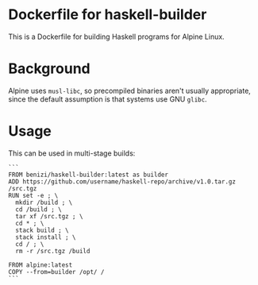 # Dockerfile for haskell-builder

This is a Dockerfile for building Haskell programs for Alpine Linux.

# Background

Alpine uses `musl-libc`, so precompiled binaries aren't usually appropriate,
since the default assumption is that systems use GNU `glibc`.

# Usage

This can be used in multi-stage builds:

    ```
    FROM benizi/haskell-builder:latest as builder
    ADD https://github.com/username/haskell-repo/archive/v1.0.tar.gz /src.tgz
    RUN set -e ; \
      mkdir /build ; \
      cd /build ; \
      tar xf /src.tgz ; \
      cd * ; \
      stack build ; \
      stack install ; \
      cd / ; \
      rm -r /src.tgz /build

    FROM alpine:latest
    COPY --from=builder /opt/ /
    ```
